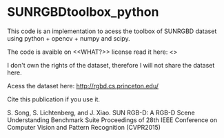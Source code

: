 # SUNRGBDtoolbox_python
This code is an implementation to acess the toolbox of SUNRGBD dataset using python + opencv + numpy and scipy. 

The code is avaible on <<WHAT?>> license read it here: <<ADD THE>>

I don't own the rights of the dataset, therefore I will not share the dataset here.

Acess the dataset here:
http://rgbd.cs.princeton.edu/

Cite this publication if you use it.

S. Song, S. Lichtenberg, and J. Xiao.
SUN RGB-D: A RGB-D Scene Understanding Benchmark Suite
Proceedings of 28th IEEE Conference on Computer Vision and Pattern Recognition (CVPR2015)


